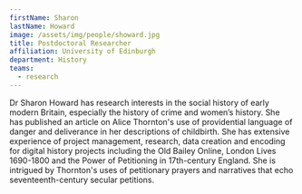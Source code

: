 ```yaml
---
firstName: Sharon
lastName: Howard
image: /assets/img/people/showard.jpg
title: Postdoctoral Researcher
affiliation: University of Edinburgh
department: History
teams:
  - research
---
```


Dr Sharon Howard has research interests in the social history of early modern Britain, especially the history of crime and women’s history. She has published an article on Alice Thornton's use of providential language of danger and deliverance in her descriptions of childbirth. She has extensive experience of project management, research, data creation and encoding for digital history projects including the Old Bailey Online, London Lives 1690-1800 and the Power of Petitioning in 17th-century England. She is intrigued by Thornton's uses of petitionary prayers and narratives that echo seventeenth-century secular petitions.
